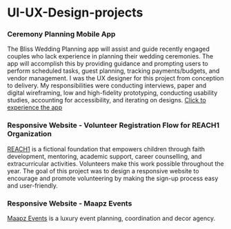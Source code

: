 # UI-UX-Design-projects


### Ceremony Planning Mobile App 
The Bliss Wedding Planning app will assist and guide recently engaged couples who lack experience in planning their wedding ceremonies. 
The app will accomplish this by providing guidance and prompting users to perform scheduled tasks, guest planning, tracking payments/budgets, and vendor management.
I was the UX designer for this project from conception to delivery. My responsibilities were conducting interviews, paper and digital wireframing, low and high-fidelity prototyping, conducting usability studies, accounting for accessibility, and iterating on designs. [Click to experience the app](https://www.figma.com/proto/dqMrpQiD0B1mwx4BqnUydh/Wedding-app?type=design&node-id=436-78&t=f94z9PyadRqyJ0iZ-1&scaling=scale-down&page-id=427%3A70&starting-point-node-id=436%3A78)


### Responsive Website - Volunteer Registration Flow for REACH1 Organization
[REACH1](https://xd.adobe.com/view/e900bc13-723a-4a16-bcfb-e61610c75aa2-bc53/) is a fictional foundation that empowers children through faith development, mentoring, academic support, career counselling, and extracurricular activities. Volunteers make this work possible throughout the year. The goal of this project was to design a responsive website to encourage and promote volunteering by making the sign-up process easy and user-friendly. 


### Responsive Website - Maapz Events
[Maapz Events](https://maapzevent.wixsite.com/mysite) is a luxury event planning, coordination and decor agency. 

